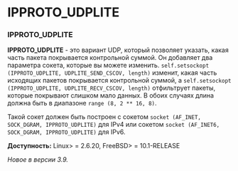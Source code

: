 # IPPROTO\_UDPLITE

### IPPROTO\_UDPLITE

**IPPROTO\_UDPLITE** - это вариант UDP, который позволяет указать, какая часть пакета покрывается контрольной суммой. Он добавляет два параметра сокета, которые вы можете изменить. `self.setsockopt (IPPROTO_UDPLITE, UDPLITE_SEND_CSCOV, length)` изменит, какая часть исходящих пакетов покрывается контрольной суммой, а `self.setsockopt (IPPROTO_UDPLITE, UDPLITE_RECV_CSCOV, length)` отфильтрует пакеты, которые покрывают слишком мало данных. В обоих случаях длина должна быть в диапазоне `range (8, 2 ** 16, 8)`.

Такой сокет должен быть построен с сокетом `socket (AF_INET, SOCK_DGRAM, IPPROTO_UDPLITE)` для IPv4 или сокетом `socket (AF_INET6, SOCK_DGRAM, IPPROTO_UDPLITE)` для IPv6.

**Доступность:** Linux&gt; = 2.6.20, FreeBSD&gt; = 10.1-RELEASE

_Новое в версии 3.9._

